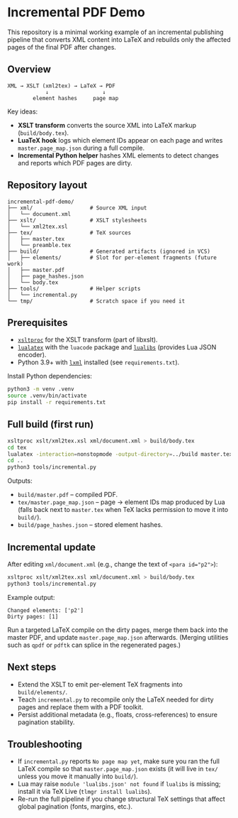 # Incremental PDF Demo

This repository is a minimal working example of an incremental publishing pipeline that converts XML content into LaTeX and rebuilds only the affected pages of the final PDF after changes.

## Overview

```
XML → XSLT (xml2tex) → LaTeX → PDF
            ↓                 ↓
        element hashes     page map
```

Key ideas:

- **XSLT transform** converts the source XML into LaTeX markup (`build/body.tex`).
- **LuaTeX hook** logs which element IDs appear on each page and writes `master.page_map.json` during a full compile.
- **Incremental Python helper** hashes XML elements to detect changes and reports which PDF pages are dirty.

## Repository layout

```
incremental-pdf-demo/
├── xml/                  # Source XML input
│   └── document.xml
├── xslt/                 # XSLT stylesheets
│   └── xml2tex.xsl
├── tex/                  # TeX sources
│   ├── master.tex
│   └── preamble.tex
├── build/                # Generated artifacts (ignored in VCS)
│   ├── elements/         # Slot for per-element fragments (future work)
│   ├── master.pdf
│   ├── page_hashes.json
│   └── body.tex
├── tools/                # Helper scripts
│   └── incremental.py
└── tmp/                  # Scratch space if you need it
```

## Prerequisites

- [`xsltproc`](http://xmlsoft.org/XSLT/) for the XSLT transform (part of libxslt).
- [`lualatex`](https://www.luatex.org/) with the `luacode` package and [`lualibs`](https://ctan.org/pkg/lualibs) (provides Lua JSON encoder).
- Python 3.9+ with [`lxml`](https://lxml.de/) installed (see `requirements.txt`).

Install Python dependencies:

```bash
python3 -m venv .venv
source .venv/bin/activate
pip install -r requirements.txt
```

## Full build (first run)

```bash
xsltproc xslt/xml2tex.xsl xml/document.xml > build/body.tex
cd tex
lualatex -interaction=nonstopmode -output-directory=../build master.tex
cd ..
python3 tools/incremental.py
```

Outputs:

- `build/master.pdf` – compiled PDF.
- `tex/master.page_map.json` – page → element IDs map produced by Lua (falls back next to `master.tex` when TeX lacks permission to move it into `build/`).
- `build/page_hashes.json` – stored element hashes.

## Incremental update

After editing `xml/document.xml` (e.g., change the text of `<para id="p2">`):

```bash
xsltproc xslt/xml2tex.xsl xml/document.xml > build/body.tex
python3 tools/incremental.py
```

Example output:

```
Changed elements: ['p2']
Dirty pages: [1]
```

Run a targeted LaTeX compile on the dirty pages, merge them back into the master PDF, and update `master.page_map.json` afterwards. (Merging utilities such as `qpdf` or `pdftk` can splice in the regenerated pages.)

## Next steps

- Extend the XSLT to emit per-element TeX fragments into `build/elements/`.
- Teach `incremental.py` to recompile only the LaTeX needed for dirty pages and replace them with a PDF toolkit.
- Persist additional metadata (e.g., floats, cross-references) to ensure pagination stability.

## Troubleshooting

- If `incremental.py` reports `No page map yet`, make sure you ran the full LaTeX compile so that `master.page_map.json` exists (it will live in `tex/` unless you move it manually into `build/`).
- Lua may raise `module 'lualibs.json' not found` if `lualibs` is missing; install it via TeX Live (`tlmgr install lualibs`).
- Re-run the full pipeline if you change structural TeX settings that affect global pagination (fonts, margins, etc.).
